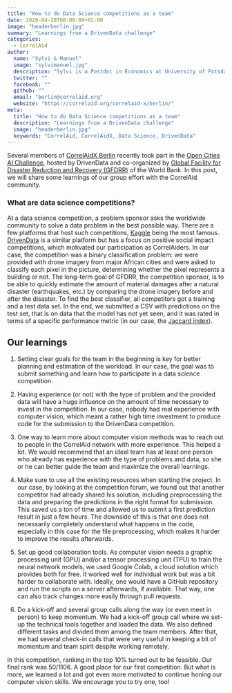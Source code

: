 ```yaml
---
title: "How to do Data Science competitions as a team"
date: 2020-04-28T08:00:00+02:00
image: "headerberlin.jpg"
summary: "Learnings from a DrivenData challenge"
categories:
  - CorrelAid
author:
  name: "Sylvi & Manuel"
  image: "sylvimanuel.jpg"
  description: "Sylvi is a Postdoc in Economics at University of Potsdam and one of the coordinators of the local chapter Berlin. Manuel is a Research Engineer at Creatext, an early-stage NLP startup. He's member of the local chapter Berlin."
  twitter: ""
  facebook: ""
  github: ""
  email: "berlin@correlaid.org"
  website: "https://correlaid.org/correlaid-x/berlin/"
meta:
  title: "How to do Data Science competitions as a team"
  description: "Learnings from a DrivenData challenge"
  image: "headerberlin.jpg"
  keywords: "CorrelAid, CorrelAidX, Data Science, DrivenData"
---
```


Several members of [CorrelAidX Berlin](/en/correlaid-x/berlin) recently took part in the [Open Cities AI Challenge](https://www.drivendata.org/competitions/60/building-segmentation-disaster-resilience/page/151/), hosted by DrivenData and co-organized by [Global Facility for Disaster Reduction and Recovery (GFDRR)](https://www.gfdrr.org/en) of the World Bank. In this post, we will share some learnings of our group effort with the CorrelAid community.

### What are data science competitions?

At a data science competition, a problem sponsor asks the worldwide community to solve a data problem in the best possible way. There are a few platforms that host such competitions, [Kaggle](https://kaggle.com) being the most famous. [DrivenData](https://www.drivendata.org/competitions/) is a similar platform but has a focus on positive social impact competitions, which motivated our participation as CorrelAiders. In our case, the competition was a binary classification problem: we were provided with drone imagery from major African cities and were asked to classify each pixel in the picture, determining whether the pixel represents a building or not. The long-term goal of GFDRR, the competition sponsor, is to be able to quickly estimate the amount of material damages after a natural disaster (earthquakes, etc.) by comparing the drone imagery before and after the disaster. To find the best classifier, all competitors got a training and a test data set. In the end, we submitted a CSV with predictions on the test set, that is on data that the model has not yet seen, and it was rated in terms of a specific performance metric (in our case, the [Jaccard index](https://en.wikipedia.org/wiki/Jaccard_index)).

## Our learnings

1. Setting clear goals for the team in the beginning is key for better planning and estimation of the workload. In our case, the goal was to submit something and learn how to participate in a data science competition.

2. Having experience (or not) with the type of problem and the provided data will have a huge influence on the amount of time necessary to invest in the competition. In our case, nobody had real experience with computer vision, which meant a rather high time investment to produce code for the submission to the DrivenData competition.

3. One way to learn more about computer vision methods was to reach out to people in the CorrelAid network with more experience. This helped a lot. We would recommend that an ideal team has at least one person who already has experience with the type of problems and data, so she or he can better guide the team and maximize the overall learnings.

4. Make sure to use all the existing resources when starting the project. In our case, by looking at the competition forum, we found out that another competitor had already shared his solution, including preprocessing the data and preparing the predictions in the right format for submission. This saved us a ton of time and allowed us to submit a first prediction result in just a few hours. The downside of this is that one does not necessarily completely understand what happens in the code, especially in this case for the file preprocessing, which makes it harder to improve the results afterwards.

5. Set up good collaboration tools. As computer vision needs a graphic processing unit (GPU) and/or a tensor processing unit (TPU) to train the neural network models, we used Google Colab, a cloud solution which provides both for free. It worked well for individual work but was a bit harder to collaborate with. Ideally, one would have a GitHub repository and run the scripts on a server afterwards, if available. That way, one can also track changes more easily through pull requests.

6. Do a kick-off and several group calls along the way (or even meet in person) to keep momentum. We had a kick-off group call where we set-up the technical tools together and loaded the data. We also defined different tasks and divided them among the team members. After that, we had several check-in calls that were very useful in keeping a bit of momentum and team spirit despite working remotely.

In this competition, ranking in the top 10% turned out to be feasible. Our final rank was 50/1106. A good place for our first competition. But what is more, we learned a lot and got even more motivated to continue honing our computer vision skills. We encourage you to try one, too!
